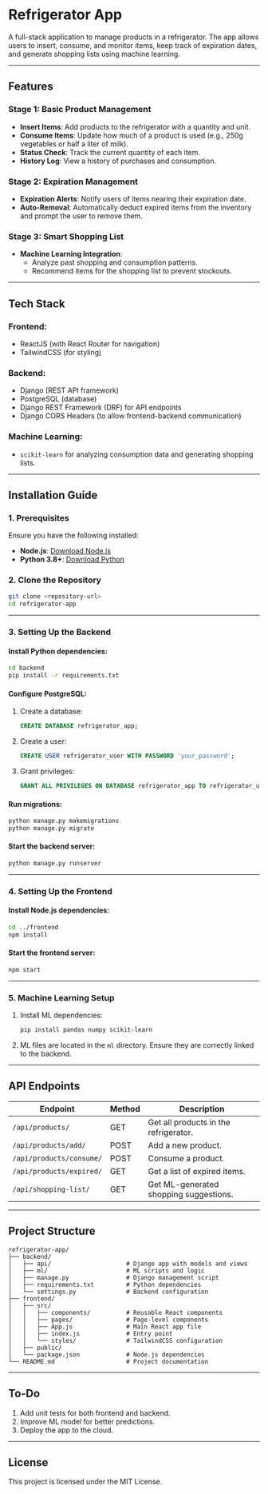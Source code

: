 
# Refrigerator App

A full-stack application to manage products in a refrigerator. The app allows users to insert, consume, and monitor items, keep track of expiration dates, and generate shopping lists using machine learning.

---

## Features

### Stage 1: Basic Product Management
- **Insert Items**: Add products to the refrigerator with a quantity and unit.
- **Consume Items**: Update how much of a product is used (e.g., 250g vegetables or half a liter of milk).
- **Status Check**: Track the current quantity of each item.
- **History Log**: View a history of purchases and consumption.

### Stage 2: Expiration Management
- **Expiration Alerts**: Notify users of items nearing their expiration date.
- **Auto-Removal**: Automatically deduct expired items from the inventory and prompt the user to remove them.

### Stage 3: Smart Shopping List
- **Machine Learning Integration**: 
  - Analyze past shopping and consumption patterns.
  - Recommend items for the shopping list to prevent stockouts.

---

## Tech Stack

### Frontend:
- ReactJS (with React Router for navigation)
- TailwindCSS (for styling)

### Backend:
- Django (REST API framework)
- PostgreSQL (database)
- Django REST Framework (DRF) for API endpoints
- Django CORS Headers (to allow frontend-backend communication)

### Machine Learning:
- `scikit-learn` for analyzing consumption data and generating shopping lists.

---

## Installation Guide

### 1. Prerequisites
Ensure you have the following installed:
- **Node.js**: [Download Node.js](https://nodejs.org/)
- **Python 3.8+**: [Download Python](https://www.python.org/)

### 2. Clone the Repository
```bash
git clone <repository-url>
cd refrigerator-app
```

---

### 3. Setting Up the Backend

#### Install Python dependencies:
```bash
cd backend
pip install -r requirements.txt
```

#### Configure PostgreSQL:
1. Create a database:
   ```sql
   CREATE DATABASE refrigerator_app;
   ```
2. Create a user:
   ```sql
   CREATE USER refrigerator_user WITH PASSWORD 'your_password';
   ```
3. Grant privileges:
   ```sql
   GRANT ALL PRIVILEGES ON DATABASE refrigerator_app TO refrigerator_user;
   ```

#### Run migrations:
```bash
python manage.py makemigrations
python manage.py migrate
```

#### Start the backend server:
```bash
python manage.py runserver
```

---

### 4. Setting Up the Frontend

#### Install Node.js dependencies:
```bash
cd ../frontend
npm install
```

#### Start the frontend server:
```bash
npm start
```

---

### 5. Machine Learning Setup

1. Install ML dependencies:
   ```bash
   pip install pandas numpy scikit-learn
   ```

2. ML files are located in the `ml` directory. Ensure they are correctly linked to the backend.

---

## API Endpoints

| Endpoint                    | Method | Description                          |
|-----------------------------|--------|--------------------------------------|
| `/api/products/`            | GET    | Get all products in the refrigerator.|
| `/api/products/add/`        | POST   | Add a new product.                   |
| `/api/products/consume/`    | POST   | Consume a product.                   |
| `/api/products/expired/`    | GET    | Get a list of expired items.         |
| `/api/shopping-list/`       | GET    | Get ML-generated shopping suggestions.|

---

## Project Structure

```
refrigerator-app/
├── backend/
│   ├── api/                     # Django app with models and views
│   ├── ml/                      # ML scripts and logic
│   ├── manage.py                # Django management script
│   ├── requirements.txt         # Python dependencies
│   └── settings.py              # Backend configuration
├── frontend/
│   ├── src/
│   │   ├── components/          # Reusable React components
│   │   ├── pages/               # Page-level components
│   │   ├── App.js               # Main React app file
│   │   ├── index.js             # Entry point
│   │   └── styles/              # TailwindCSS configuration
│   ├── public/
│   └── package.json             # Node.js dependencies
└── README.md                    # Project documentation
```

---

## To-Do

1. Add unit tests for both frontend and backend.
2. Improve ML model for better predictions.
3. Deploy the app to the cloud.

---

## License

This project is licensed under the MIT License. 
